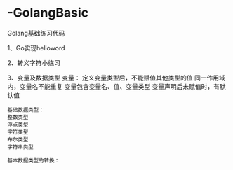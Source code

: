 # -GolangBasic
Golang基础练习代码

1、Go实现helloword

2、转义字符小练习

3、变量及数据类型
    变量：
    定义变量类型后，不能赋值其他类型的值
    同一作用域内，变量名不能重复
    变量包含变量名、值、变量类型
    变量声明后未赋值时，有默认值

    基础数据类型：
    整数类型
    浮点类型
    字符类型
    布尔类型
    字符串类型

    基本数据类型的转换：
    
